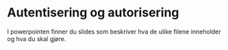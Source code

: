 # Autentisering og autorisering

I powerpointen finner du slides som beskriver hva de ulike filene inneholder og hva du skal gjøre.
